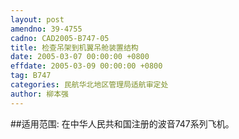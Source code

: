 ```yaml
---
layout: post
amendno: 39-4755
cadno: CAD2005-B747-05
title: 检查吊架到机翼吊舱装置结构
date: 2005-03-07 00:00:00 +0800
effdate: 2005-03-09 00:00:00 +0800
tag: B747
categories: 民航华北地区管理局适航审定处
author: 柳本强
---
```


##适用范围:
在中华人民共和国注册的波音747系列飞机。

